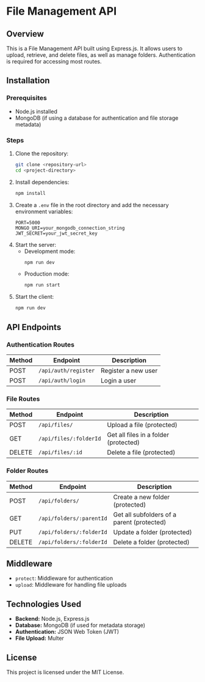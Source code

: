 # File Management API

## Overview
This is a File Management API built using Express.js. It allows users to upload, retrieve, and delete files, as well as manage folders. Authentication is required for accessing most routes.

## Installation

### Prerequisites
- Node.js installed
- MongoDB (if using a database for authentication and file storage metadata)

### Steps
1. Clone the repository:
   ```sh
   git clone <repository-url>
   cd <project-directory>
   ```
2. Install dependencies:
   ```sh
   npm install
   ```
3. Create a `.env` file in the root directory and add the necessary environment variables:
   ```env
   PORT=5000
   MONGO_URI=your_mongodb_connection_string
   JWT_SECRET=your_jwt_secret_key
   ```
4. Start the server:
   - Development mode:
     ```sh
     npm run dev
     ```
   - Production mode:
     ```sh
     npm run start
     ```
5. Start the client:
   ```sh
   npm run dev
   ```

## API Endpoints

### Authentication Routes
| Method | Endpoint        | Description         |
|--------|----------------|---------------------|
| POST   | `/api/auth/register` | Register a new user |
| POST   | `/api/auth/login`    | Login a user       |

### File Routes
| Method | Endpoint         | Description                |
|--------|-----------------|----------------------------|
| POST   | `/api/files/`      | Upload a file (protected) |
| GET    | `/api/files/:folderId` | Get all files in a folder (protected) |
| DELETE | `/api/files/:id`  | Delete a file (protected) |

### Folder Routes
| Method | Endpoint         | Description                 |
|--------|-----------------|-----------------------------|
| POST   | `/api/folders/`   | Create a new folder (protected) |
| GET    | `/api/folders/:parentId` | Get all subfolders of a parent (protected) |
| PUT    | `/api/folders/:folderId` | Update a folder (protected) |
| DELETE | `/api/folders/:folderId` | Delete a folder (protected) |

## Middleware
- `protect`: Middleware for authentication
- `upload`: Middleware for handling file uploads

## Technologies Used
- **Backend:** Node.js, Express.js
- **Database:** MongoDB (if used for metadata storage)
- **Authentication:** JSON Web Token (JWT)
- **File Upload:** Multer

## License
This project is licensed under the MIT License.

